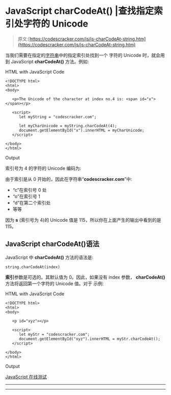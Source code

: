 # JavaScript charCodeAt() |查找指定索引处字符的 Unicode

> 原文:[https://codescracker.com/js/js-charCodeAt-string.htm](https://codescracker.com/js/js-charCodeAt-string.htm)

当我们需要在指定的[字符串](/js/js-strings.htm)中的指定索引处找到一个 字符的 Unicode 时，就会用到 JavaScript **charCodeAt()** 方法。例如:

HTML with JavaScript Code

```
<!DOCTYPE html>
<html>
<body>

   <p>The Unicode of the character at index no.4 is: <span id="x"></span></p>

   <script>
      let myString = "codescracker.com";

      let myCharUnicode = myString.charCodeAt(4);
      document.getElementById("x").innerHTML = myCharUnicode;
   </script>

</body>
</html>
```

Output

索引号为 4 的字符的 Unicode 编码为:

由于索引是从 0 开始的，因此在字符串“**codescracker.com**”中:

*   “c”在索引号 0 处
*   “o”在索引号 1
*   “d”在第二个索引处
*   等等

因为 **s** (索引号为 4)的 Unicode 值是 115，所以你在上面产生的输出中看到的是 115。

## JavaScript charCodeAt()语法

JavaScript 中 **charCodeAt()** 方法的语法是:

```
string.charCodeAt(index)
```

**索引**参数是可选的。其默认值为 0。因此，如果没有 index 参数， **charCodeAt()** 方法将返回第一个字符的 Unicode 值。对于 示例:

HTML with JavaScript Code

```
<!DOCTYPE html>
<html>
<body>

   <p id="xyz"></p>

   <script>
      let myStr = "codescracker.com";
      document.getElementById("xyz").innerHTML = myStr.charCodeAt();
   </script>

</body>
</html>
```

Output

[JavaScript 在线测试](/exam/showtest.php?subid=6)

* * *

* * *